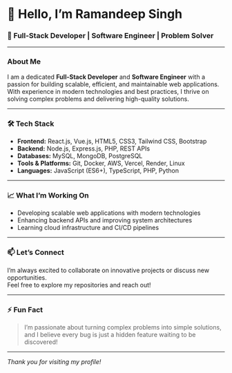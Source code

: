 # 👋 Hello, I’m Ramandeep Singh

### 🚀 Full-Stack Developer | Software Engineer | Problem Solver

---

### About Me

I am a dedicated **Full-Stack Developer** and **Software Engineer** with a passion for building scalable, efficient, and maintainable web applications. With experience in modern technologies and best practices, I thrive on solving complex problems and delivering high-quality solutions.

---

### 🛠️ Tech Stack

- **Frontend:** React.js, Vue.js, HTML5, CSS3, Tailwind CSS, Bootstrap  
- **Backend:** Node.js, Express.js, PHP, REST APIs  
- **Databases:** MySQL, MongoDB, PostgreSQL  
- **Tools & Platforms:** Git, Docker, AWS, Vercel, Render, Linux  
- **Languages:** JavaScript (ES6+), TypeScript, PHP, Python

---

### 📈 What I’m Working On

- Developing scalable web applications with modern technologies  
- Enhancing backend APIs and improving system architectures  
- Learning cloud infrastructure and CI/CD pipelines  

---

### 📫 Let’s Connect

I’m always excited to collaborate on innovative projects or discuss new opportunities.  
Feel free to explore my repositories and reach out!

---

### ⚡ Fun Fact

> I’m passionate about turning complex problems into simple solutions, and I believe every bug is just a hidden feature waiting to be discovered!

---

*Thank you for visiting my profile!*  
